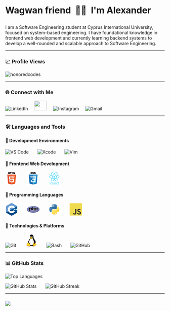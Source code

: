 <h1 align="left">Wagwan friend &nbsp;🥷🏽 &nbsp;I'm Alexander</p></h1>
<p align="left">
I am a Software Engineering student at Cyprus International University, focused on system-based engineering. I have foundational knowledge in frontend web development and currently learning backend systems to develop a well-rounded and scalable approach to Software Engineering.
</p>

---

### 📈 Profile Views

<p align="left">
  <img src="https://komarev.com/ghpvc/?username=honoredcodes&label=Profile%20views&color=0e75b6&style=flat" alt="honoredcodes" />
</p>

---

### 🌐 Connect with Me

<p align="left">
  <a href="https://linkedin.com/in/honoredcodes" target="_blank" style="text-decoration: none; color: none;">
    <img src="https://svgl.app/library/linkedin.svg" alt="LinkedIn" height="30" width="40" />
  </a>&nbsp;&nbsp;&nbsp;
  <a href="https://www.threads.net/@honoredcodes" target="_blank" style="text-decoration: none; color: none;">
    <img src="https://svgl.app/library/threads.svg" height="30" width="40" />
    </a>&nbsp;&nbsp;&nbsp;
  <a href="https://instagram.com/honoredcodes" target="_blank" style="text-decoration: none; color: none;">
    <img src="https://raw.githubusercontent.com/rahuldkjain/github-profile-readme-generator/master/src/images/icons/Social/instagram.svg" alt="Instagram" height="30" width="40" />
  </a>&nbsp;&nbsp;&nbsp;
  <a href="mailto:honoredcodes@gmail.com" target="_blank" style="text-decoration: none; color: inherit;">
    <img src="https://svgl.app/library/gmail.svg" alt="Gmail" height="30" width="40" />
  </a>
</p>

---

### 🛠️ Languages and Tools

#### 🔹 Development Environments

<p>
<img src="https://svgl.app/library/vscode.svg" alt="VS Code" width="40" height="40" />&nbsp;&nbsp;&nbsp;&nbsp;&nbsp;&nbsp;
<img src="https://icon.icepanel.io/Technology/svg/Xcode.svg" alt="Xcode" width="45" height="45"/>&nbsp;&nbsp;&nbsp;&nbsp;&nbsp;&nbsp;
<img src="https://svgl.app/library/vim.svg" alt="Vim" width="40" height="40"/>
</p>

#### 🔹 Frontend Web Development

<p align="left">
  <img src="https://raw.githubusercontent.com/devicons/devicon/master/icons/html5/html5-original-wordmark.svg" alt="HTML5" width="40" height="40"/>&nbsp;&nbsp;&nbsp;&nbsp;&nbsp;&nbsp;
  <img src="https://raw.githubusercontent.com/devicons/devicon/master/icons/css3/css3-original-wordmark.svg" alt="CSS3" width="40" height="40"/>&nbsp;&nbsp;&nbsp;&nbsp;&nbsp;&nbsp;
  <img src="https://raw.githubusercontent.com/devicons/devicon/master/icons/react/react-original-wordmark.svg" alt="React" width="40" height="40"/>
</p>

#### 🔹 Programming Languages

<p align="left">
  <img src="https://raw.githubusercontent.com/devicons/devicon/master/icons/cplusplus/cplusplus-original.svg" alt="C++" width="40" height="40" />&nbsp;&nbsp;&nbsp;&nbsp;&nbsp;&nbsp;
  <img src="https://raw.githubusercontent.com/devicons/devicon/master/icons/php/php-original.svg" alt="PHP" width="40" height="40" />&nbsp;&nbsp;&nbsp;&nbsp;&nbsp;&nbsp;
  <img src="https://raw.githubusercontent.com/devicons/devicon/master/icons/python/python-original.svg" alt="Python" width="40" height="40" />&nbsp;&nbsp;&nbsp;&nbsp;&nbsp;&nbsp;
  <img src="https://raw.githubusercontent.com/devicons/devicon/master/icons/javascript/javascript-original.svg" alt="JavaScript" width="40" height="40" />
</p>

#### 🔹 Technologies & Platforms

<p align="left">
  <img src="https://www.vectorlogo.zone/logos/git-scm/git-scm-icon.svg" alt="Git" width="40" height="40"/>&nbsp;&nbsp;&nbsp;&nbsp;&nbsp;&nbsp;
  <img src="https://raw.githubusercontent.com/devicons/devicon/master/icons/linux/linux-original.svg" alt="Linux" width="40" height="40"/>&nbsp;&nbsp;&nbsp;&nbsp;&nbsp;&nbsp;
  <img src="https://bashlogo.com/img/symbol/svg/full_colored_dark.svg" alt="Bash" width="40" height="40"/>&nbsp;&nbsp;&nbsp;&nbsp;&nbsp;&nbsp;
  <img src="https://img.icons8.com/?size=512&id=63777&format=png" alt="GitHub" width="40" height="40" style="margin-right: 15px;" />
</p>

---

### 📊 GitHub Stats

<p align="left">
  <img src="https://github-readme-stats.vercel.app/api/top-langs/?username=honoredcodes&layout=compact&theme=tokyonight&hide_border=true" alt="Top Languages" />
</p>

<p align="left">
  <img src="https://github-readme-stats.vercel.app/api?username=honoredcodes&show_icons=true&theme=tokyonight&hide_border=true" alt="GitHub Stats" />&nbsp;&nbsp;&nbsp;&nbsp;&nbsp;&nbsp;
  <img src="https://github-readme-streak-stats.herokuapp.com?user=honoredcodes&theme=tokyonight&hide_border=true" alt="GitHub Streak" />

</p>

---

###

<a href = "https://buymeacoffee.com/honoredcodes">
<p><img height ="40px" width = "auto" src = "https://cdn.buymeacoffee.com/buttons/v2/default-yellow.png"/></p>
</a>
